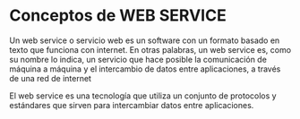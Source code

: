 # Conceptos de WEB SERVICE
Un web service o servicio web es un software con un formato basado en texto que funciona con internet.
En otras palabras, un web service es, como su nombre lo indica, un servicio que hace posible la comunicación de máquina a máquina y el intercambio de datos entre aplicaciones, a través de una red de internet

El web service es una tecnología que utiliza un conjunto de protocolos y estándares que sirven para intercambiar datos entre aplicaciones. 
